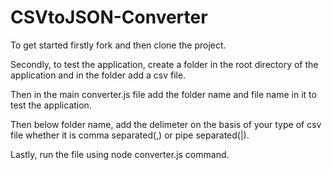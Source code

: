 # CSVtoJSON-Converter

To get started firstly fork and then clone the project.

Secondly, to test the application, create a folder in the root directory of the application and in the folder add a csv file.

Then in the main converter.js file add the folder name and file name in it to test the application.

Then below folder name, add the delimeter on the basis of your type of csv file whether it is comma separated(,) or pipe separated(|).

Lastly, run the file using node converter.js command.
